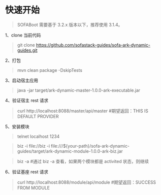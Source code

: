# 快速开始

> SOFABoot 需要基于 3.2.x 版本以下，推荐使用 3.1.4。

1、clone 当前代码

> git clone https://github.com/sofastack-guides/sofa-ark-dynamic-guides.git

2、打包

> mvn clean package -DskipTests

3、启动宿主应用

> java -jar target/ark-dynamic-master-1.0.0-ark-executable.jar


4、验证宿主 rest 请求

> curl http://localhost:8088/master/api/master #期望返回：THIS IS DEFAULT PROVIDER

5、安装模块

> telnet localhost 1234

> biz -i file://biz -i file:///${your-path}/sofa-ark-dynamic-guides/target/ark-dynamic-module-1.0.0-ark-biz.jar

> biz -a #通过 biz -a 查看，如果两个模块都是 activited 状态，则继续

6、验证基座 rest 请求

> curl http://localhost:8088/module/api/module  #期望返回：SUCCESS FROM MODULE

